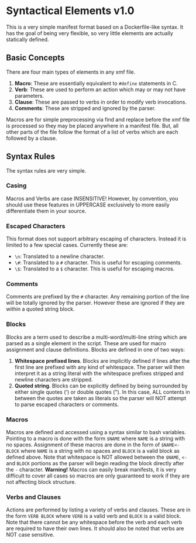 # Syntactical Elements v1.0

This is a very simple manifest format based on a Dockerfile-like syntax. It has
the goal of being very flexible, so very little elements are actually statically
defined. 

## Basic Concepts
There are four main types of elements in any xmf file. 
1. **Macro**: These are essentially equivalent to `#define` statements in C.
2. **Verb**: These are used to perform an action which may or may not have parameters.
3. **Clause**: These are passed to verbs in order to modify verb invocations.
4. **Comments**: These are stripped and ignored by the parser.

Macros are for simple preprocessing via find and replace before the xmf file is processed so
they may be placed anywhere in a manifest file. But, all other parts of the file follow the 
format of a list of verbs which are each followed by a clause. 

## Syntax Rules
The syntax rules are very simple. 

### Casing
Macros and Verbs are case INSENSITIVE! However, by convention, you should use these features in
UPPERCASE exclusively to more easily differentiate them in your source.

### Escaped Characters
This format does not support arbitrary escaping of characters. Instead it is limited to a few 
special cases. Currently these are:
* `\n`: Translated to a newline character.
* `\#`: Translated to a `#` character. This is useful for escaping comments.
* `\$`: Translated to a `$` character. This is useful for escaping macros.

### Comments
Comments are prefixed by the `#` character. Any remaining portion of the line will be totally
ignored by the parser. However these are ignored if they are within a quoted string block. 

### Blocks
Blocks are a term used to describe a multi-word/multi-line string which are parsed as a single
element in the script. These are used for macro assignment and clause definitions. Blocks are 
defined in one of two ways:
1. **Whitespace prefixed lines**. Blocks are implicitly defined if lines after the first line
are prefixed with any kind of whitespace. The parser will then interpret it as a string literal
with the whitespace prefixes stripped and newline characters are stripped. 
2. **Quoted string**. Blocks can be explicitly defined by being surrounded by either single 
quotes (') or double quotes ("). In this case, ALL contents in between the quotes are taken
as literals so the parser will NOT attempt to parse escaped characters or comments. 

### Macros
Macros are defined and accessed using a syntax similar to bash variables. Pointing to a macro 
is done with the form `$NAME` where `NAME` is a string with no spaces. Assignment of these 
macros are done in the form of `$NAME<-BLOCK` where `NAME` is a string with no spaces and 
`BLOCK` is a valid block as defined above. Note that whitespace is NOT allowed between the 
`$NAME`, `<-` and `BLOCK` portions as the parser will begin reading the block directly after
the `-` character. **Warning!** Macros can easily break manifests, it is very difficult to cover all
cases so macros are only guaranteed to work if they are not affecting block structure.

### Verbs and Clauses
Actions are performed by listing a variety of verbs and clauses. These are in the form
`VERB BLOCK` where `VERB` is a valid verb and `BLOCK` is a valid block. Note that there 
cannot be any whitespace before the verb and each verb are required to have their own lines. 
It should also be noted that verbs are NOT case sensitive.
